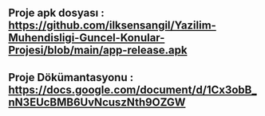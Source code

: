 ## Proje apk dosyası : https://github.com/ilksensangil/Yazilim-Muhendisligi-Guncel-Konular-Projesi/blob/main/app-release.apk
## Proje Dökümantasyonu : https://docs.google.com/document/d/1Cx3obB_nN3EUcBMB6UvNcuszNth9OZGW


